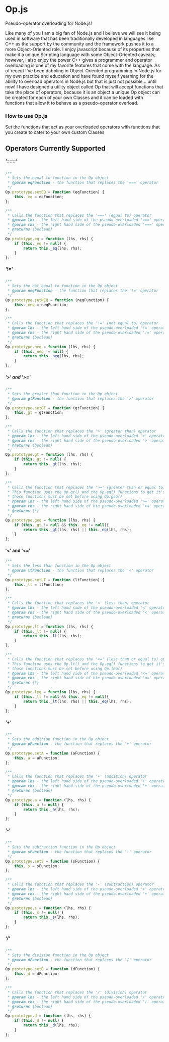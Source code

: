 # Op.js
Pseudo-operator overloading for Node.js!

Like many of you I am a big fan of Node.js and I believe we will see it being used in software that has been traditionally
developed in languages like C++ as the support by the community and the framework pushes it to a more Object-Oriented role.
I enjoy javascript because of its properties that make it a unique Scripting language with some Object-Oriented caveats;
however, I also enjoy the power C++ gives a programmer and operator overloading is one of my favorite features that
come with the language. As of recent I've been dabbling in Object-Oriented programming in Node.js for my own practice and
education and have found myself yearning for the ability to overload operators in Node.js but that is just not possible...
until now! I have designed a utility object called Op that will accept functions that take the place of operators, because
it is an object a unique Op object can be created for each of your own Classes and it can be loaded with functions that allow
it to behave as a pseudo-operator overload.  
  
### How to use Op.js
Set the functions that act as your overloaded operators 
with functions that you create to cater to your own custom Classes  
  
## Operators Currently Supported  
  
##### '==='
``` Javascript
/**
 * Sets the equal to function in the Op object
 * @param eqFunction - the function that replaces the '===' operator
 */
Op.prototype.setEQ = function (eqFunction) {
    this._eq = eqFunction;
};

/**
 * Calls the function that replaces the '===' (equal to) operator
 * @param lhs - the left hand side of the pseudo-overloaded '===' operator
 * @param rhs - the right hand side of the pseudo-overloaded '===' operator
 * @returns {boolean}
 */
Op.prototype.eq = function (lhs, rhs) {
    if (this._eq != null) {
        return this._eq(lhs, rhs);
    }
};
```

##### '!='
``` Javascript
/**
 * Sets the not equal to function in the Op object
 * @param neqFunction - the function that replaces the '!=' operator
 */
Op.prototype.setNEQ = function (neqFunction) {
    this._neq = neqFunction;
};

/**
 * Calls the function that replaces the '!=' (not equal to) operator
 * @param lhs - the left hand side of the pseudo-overloaded '!=' operator
 * @param rhs - the right hand side of the pseudo-overloaded '!=' operator
 * @returns {boolean}
 */
Op.prototype.neq = function (lhs, rhs) {
    if (this._neq != null) {
        return this._neq(lhs, rhs);
    }
};
```  

##### '>' and '>='
``` Javascript
/**
 * Sets the greater than function in the Op object
 * @param gtFunction - the function that replaces the '>' operator
 */
Op.prototype.setGT = function (gtFunction) {
    this._gt = gtFunction;
};

/**
 * Calls the function that replaces the '>' (greater than) operator
 * @param lhs - the left hand side of the pseudo-overloaded '>' operator
 * @param rhs - the right hand side of the pseudo-overloaded '>' operator
 * @returns {boolean}
 */
Op.prototype.gt = function (lhs, rhs) {
    if (this._gt != null) {
        return this._gt(lhs, rhs);
    }
};

/**
 * Calls the function that replaces the '>=' (greater than or equal to) operator.
 * This function uses the Op.gt() and the Op.eq() functions to get it's result so
 * those functions must be set before using Op.geq()
 * @param lhs - the left hand side of the pseudo-overloaded '>=' operator
 * @param rhs - the right hand side of hte pseudo-overloaded '>=' operator
 * @returns {*}
 */
Op.prototype.geq = function (lhs, rhs) {
    if (this._gt != null && this._eq != null){
        return this._gt(lhs, rhs) || this._eq(lhs, rhs);
    }
};
```  

#### '<' and '<='
``` Javascript
/**
 * Sets the less than function in the Op object
 * @param ltFunction - the function that replaces the '<' operator
 */
Op.prototype.setLT = function (ltFunction) {
    this._lt = ltFunction;
};

/**
 * Calls the function that replaces the '<' (less than) operator
 * @param lhs - the left hand side of the pseudo-overloaded '<' operator
 * @param rhs - the right hand side of the pseudo-overloaded '<' operator
 * @returns {boolean}
 */
Op.prototype.lt = function (lhs, rhs) {
    if (this._lt != null) {
        return this._lt(lhs, rhs);
    }
};

/**
 * Calls the function that replaces the '<=' (less than or equal to) operator.
 * This function uses the Op.lt() and the Op.eq() functions to get it's result so
 * those functions must be set before using Op.leq()
 * @param lhs - the left hand side of the pseudo-overloaded '<=' operator
 * @param rhs - the right hand side of hte pseudo-overloaded '<=' operator
 * @returns {*}
 */
Op.prototype.leq = function (lhs, rhs) {
    if (this._lt != null && this._eq != null){
        return this._lt(lhs, rhs) || this._eq(lhs, rhs);
    }
};
```  

##### '+'
``` Javascript
/**
 * Sets the addition function in the Op object
 * @param pFunction - the function that replaces the '+' operator
 */
Op.prototype.setA = function (aFunction) {
    this._a = aFunction;
};

/**
 * Calls the function that replaces the '+' (addition) operator
 * @param lhs - the left hand side of the pseudo-overloaded '+' operator
 * @param rhs - the right hand side of the pseudo-overloaded '+' operator
 * @returns {boolean}
 */
Op.prototype.a = function (lhs, rhs) {
    if (this._a != null) {
        return this._a(lhs, rhs);
    }
};
```  

##### '-'
``` Javascript
/**
 * Sets the subtraction function in the Op object
 * @param sFunction - the function that replaces the '-' operator
 */
Op.prototype.setS = function (sFunction) {
    this._s = sFunction;
};

/**
 * Calls the function that replaces the '-' (subtraction) operator
 * @param lhs - the left hand side of the pseudo-overloaded '+' operator
 * @param rhs - the right hand side of the pseudo-overloaded '+' operator
 * @returns {boolean}
 */
Op.prototype.s = function (lhs, rhs) {
    if (this._s != null) {
        return this._s(lhs, rhs);
    }
};
```  

##### '/'
``` Javascript
/**
 * Sets the division function in the Op object
 * @param dFunction - the function that replaces the '/' operator
 */
Op.prototype.setD = function (dFunction) {
    this._d = dFunction;
};

/**
 * Calls the function that replaces the '/' (division) operator
 * @param lhs - the left hand side of the pseudo-overloaded '/' operator
 * @param rhs - the right hand side of the pseudo-overloaded '/' operator
 * @returns {boolean}
 */
Op.prototype.d = function (lhs, rhs) {
    if (this._d != null) {
        return this._d(lhs, rhs);
    }
};
```





